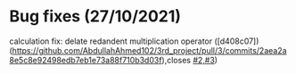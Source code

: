 # Bug fixes (27/10/2021)

calculation fix: delate  redandent multiplication operator ([d408c07])(https://github.com/AbdullahAhmed102/3rd_project/pull/3/commits/2aea2a8e5c8e92498edb7eb1e73a88f710b3d03f),closes [#2,#3](https://github.com/AbdullahAhmed102/3rd_project/issues/2)) 
